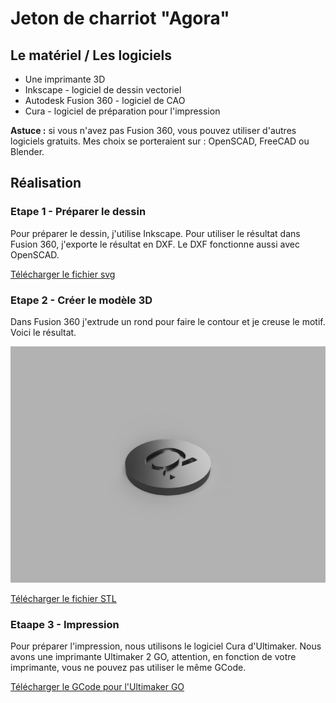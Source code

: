 # Jeton de charriot "Agora"

## Le matériel / Les logiciels
* Une imprimante 3D
* Inkscape - logiciel de dessin vectoriel
* Autodesk Fusion 360 - logiciel de CAO
* Cura - logiciel de préparation pour l'impression

**Astuce :** si vous n'avez pas Fusion 360, vous pouvez utiliser d'autres logiciels gratuits. Mes choix se porteraient sur : OpenSCAD, FreeCAD ou Blender. 

## Réalisation 

### Etape 1 - Préparer le dessin

Pour préparer le dessin, j'utilise Inkscape. Pour utiliser le résultat dans Fusion 360, j'exporte le résultat en DXF. Le DXF fonctionne aussi avec OpenSCAD.

[Télécharger le fichier svg](https://raw.githubusercontent.com/ItHasU/AtelierAgora/master/jeton/alpha.svg)

### Etape 2 - Créer le modèle 3D

Dans Fusion 360 j'extrude un rond pour faire le contour et je creuse le motif. Voici le résultat.

![Rendu du modèle 3D](jeton/fusion360.png)

[Télécharger le fichier STL](https://github.com/ItHasU/AtelierAgora/blob/master/jeton/agora.stl)

### Etaape 3 - Impression

Pour préparer l'impression, nous utilisons le logiciel Cura d'Ultimaker. 
Nous avons une imprimante Ultimaker 2 GO, attention, en fonction de votre imprimante, vous ne pouvez pas utiliser le même GCode.

[Télécharger le GCode pour l'Ultimaker GO](https://raw.githubusercontent.com/ItHasU/AtelierAgora/master/jeton/UM2GO_agora.gcode)
